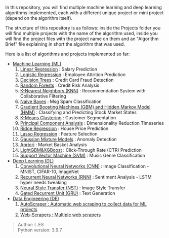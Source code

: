 In this repository, you will find multiple machine learning and deep learning algorithms implemented, each with a different unique project or mini project (depend on the algorithm itself).

The structure of this repository is as follows: inside the Projects folder you will find multiple projects with the name of the algorithm used, inside you will find the project files with the project name on them and an "Algorithm Brief" file explaining in short the algorithm that was used.

Here is a list of algorithms and projects implemented so far:
<ul>
    <li> <ins>Machine Learning (ML)</ins>
        <ol type="1">
            <li> <ins>Linear Regression</ins> : Salary Prediction</li>
            <li> <ins>Logistic Regression</ins> : Employee Attrition Prediction</li>
            <li> <ins>Decision Trees</ins> : Credit Card Fraud Detection</li>
            <li> <ins>Random Forests</ins> : Credit Risk Analysis</li>
            <li> <ins>K-Nearest Neighbors (KNN)</ins> : Recommendation System with Collaborative Filtering</li>
            <li> <ins>Naive Bayes</ins> : Msg Spam Classification</li>
            <li> <ins>Gradient Boosting Machines (GBM) and Hidden Markov Model (HMM)</ins> : Classifying and Predicting Stock Market States
            <li> <ins>K-Means Clustering</ins> : Customer Segmentation</li>
            <li> <ins>Principal Component Analysis</ins> : Dimensionality Reduction Timeseries</li>
            <li> <ins>Ridge Regression</ins> : House Price Prediction</li>
            <li> <ins>Lasso Regression</ins> : Feature Selection</li>
            <li> <ins>Gaussian Mixture Models</ins> : Anomaly Detection</li>
            <li> <ins>Apriori</ins> : Market Basket Analysis</li>
            <li> <ins>LightGBM&XGBoost</ins> : Click-Through Rate (CTR) Prediction</li>
            <li> <ins>Support Vector Machine (SVM)</ins> : Music Genre Classification</li>
        </ol>
    </li>
    <li> <ins>Deep Learning (DL)</ins>
        <ol type="1">
            <li> <ins>Convolutional Neural Networks (CNN)</ins> : Image Classification - MNIST, CIFAR-10, ImageNet</li>
            <li> <ins>Recurrent Neural Networks (RNN)</ins> : Sentiment Analysis - LSTM hyper needs tweaking</li>
            <li> <ins>Neural Style Transfer (NST)</ins> : Image Style Transfer</li>
            <li> <ins>Gated Recurrent Unit (GRU)</ins> : Text Generation</li>
        </ol>
    </li>
    <li> <ins>Data Engineering (DE)</ins>
        <ol type="1">
            <li> <a href="https://github.com/LidorPrototype/AutoScraper"><ins>AutoScraper</ins> : Automatic web scraping to collect data for ML projects</a></li>
            <li> <a href="https://github.com/LidorPrototype/Web-Scrapers"><ins>Web-Scrapers</ins> : Multiple web scrapers</a></li>
        </ol>
    </li>
</ul>
    
> Author: L.ES</br>
> Python version: 3.9.7